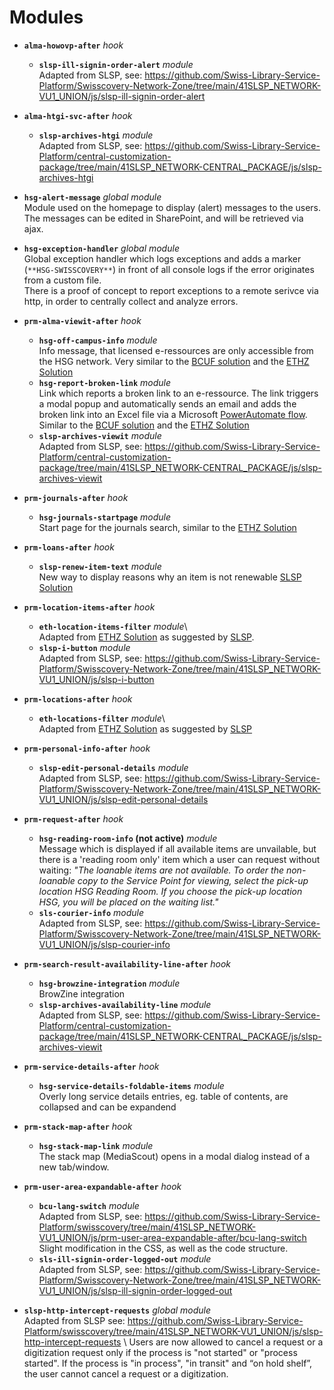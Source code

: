 # Modules
* **`alma-howovp-after`** *hook*
	* **`slsp-ill-signin-order-alert`** *module*\
	Adapted from SLSP, see: https://github.com/Swiss-Library-Service-Platform/Swisscovery-Network-Zone/tree/main/41SLSP_NETWORK-VU1_UNION/js/slsp-ill-signin-order-alert

* **`alma-htgi-svc-after`** *hook*
	* **`slsp-archives-htgi`** *module*\
	Adapted from SLSP, see: https://github.com/Swiss-Library-Service-Platform/central-customization-package/tree/main/41SLSP_NETWORK-CENTRAL_PACKAGE/js/slsp-archives-htgi

* **`hsg-alert-message`** *global module*\
Module used on the homepage to display (alert) messages to the users. The messages can be edited in SharePoint, and will be retrieved via ajax. 

* **`hsg-exception-handler`** *global module*\
Global exception handler which logs exceptions and adds a marker (`**HSG-SWISSCOVERY**`) in front of all console logs if the error originates from a custom file.\
There is a proof of concept to report exceptions to a remote serivce via http, in order to centrally collect and analyze errors.

* **`prm-alma-viewit-after`** *hook*
	* **`hsg-off-campus-info`** *module*\
	Info message, that licensed e-ressources are only accessible from the HSG network. Very similar to the [BCUF solution](https://github.com/BCUF/bcufr-primo-views/tree/master/41SLSP_BCUFR-DFR/js/modules/prm-alma-viewit-after/bcu-off-campus) and the [ETHZ Solution](https://gitlab.com/ethlibrary/slsp/customization-eth-view/-/tree/master/js/modules/prm-alma-delivery-after/eth-fullview-offcampus-warning)
	* **`hsg-report-broken-link`** *module* \
	Link which reports a broken link to an e-ressource. The link triggers a modal popup and automatically sends an email and adds the broken link into an Excel file via a Microsoft [PowerAutomate flow](https://emea.flow.microsoft.com/manage/environments/Default-a7262e59-1b56-4f5a-a412-6f07181f48ee/flows/f2987d08-631f-4e91-a320-318b0793d158/details). Similar to the [BCUF solution](https://github.com/BCUF/bcufr-primo-views/tree/master/41SLSP_BCUFR-DFR/js/modules/prm-alma-viewit-after/bcu-online-feedback) and the [ETHZ Solution](https://gitlab.com/ethlibrary/slsp/customization-eth-view/-/tree/master/js/modules/prm-alma-delivery-after/eth-online-feedback-mail)
  * **`slsp-archives-viewit`** *module*\
	Adapted from SLSP, see: https://github.com/Swiss-Library-Service-Platform/central-customization-package/tree/main/41SLSP_NETWORK-CENTRAL_PACKAGE/js/slsp-archives-viewit

* **`prm-journals-after`** *hook*
  * **`hsg-journals-startpage`** *module*\
  Start page for the journals search, similar to the [ETHZ Solution](https://gitlab.com/ethlibrary/slsp/customization-eth-view/-/tree/master/js/modules/prm-journals-after/eth-journals-startpage)

* **`prm-loans-after`** *hook*
  * **`slsp-renew-item-text`** *module*\
  New way to display reasons why an item is not renewable [SLSP Solution](https://github.com/Swiss-Library-Service-Platform/swisscovery/tree/main/41SLSP_NETWORK-VU1_UNION/js/prm-loan-after/slsp-renew-item-text)  

* **`prm-location-items-after`** *hook*	
  * **`eth-location-items-filter`** *module*\	
   Adapted from [ETHZ Solution](https://gitlab.com/ethlibrary/slsp/customization-eth-view/-/tree/master/js/modules/prm-location-items-after/eth-location-items-filter) as suggested by [SLSP](https://github.com/Swiss-Library-Service-Platform/swisscovery/tree/main/41SLSP_NETWORK-VU1_UNION/js/prm-location-items-after).
  * **`slsp-i-button`** *module*\
  Adapted from SLSP, see: https://github.com/Swiss-Library-Service-Platform/Swisscovery-Network-Zone/tree/main/41SLSP_NETWORK-VU1_UNION/js/slsp-i-button

* **`prm-locations-after`** *hook*
   * **`eth-locations-filter`** *module*\	
   Adapted from [ETHZ Solution](https://gitlab.com/ethlibrary/slsp/customization-eth-view/-/tree/master/js/modules/prm-locations-after/eth-locations-filter) as suggested by [SLSP](https://github.com/Swiss-Library-Service-Platform/swisscovery/tree/main/41SLSP_NETWORK-VU1_UNION/js/prm-locations-after)

* **`prm-personal-info-after`** *hook*
  * **`slsp-edit-personal-details`** *module*\
	Adapted from SLSP, see: https://github.com/Swiss-Library-Service-Platform/Swisscovery-Network-Zone/tree/main/41SLSP_NETWORK-VU1_UNION/js/slsp-edit-personal-details

* **`prm-request-after`** *hook*
	* **`hsg-reading-room-info` (not active)** *module*\
	Message which is displayed if all available items are unvailable, but there is a 'reading room only' item which a user can request without waiting: *"The loanable items are not available. To order the non-loanable copy to the Service Point for viewing, select the pick-up location HSG Reading Room. If you choose the pick-up location HSG, you will be placed on the waiting list."*
	* **`sls-courier-info`** *module*\
	Adapted from SLSP, see: https://github.com/Swiss-Library-Service-Platform/Swisscovery-Network-Zone/tree/main/41SLSP_NETWORK-VU1_UNION/js/slsp-courier-info 

* **`prm-search-result-availability-line-after`** *hook*
  * **`hsg-browzine-integration`** *module*\
  BrowZine integration
  * **`slsp-archives-availability-line`** *module*\
  Adapted from SLSP, see: https://github.com/Swiss-Library-Service-Platform/central-customization-package/tree/main/41SLSP_NETWORK-CENTRAL_PACKAGE/js/slsp-archives-viewit

* **`prm-service-details-after`** *hook*	
  * **`hsg-service-details-foldable-items`** *module*\
  Overly long service details entries, eg. table of contents, are collapsed and can be expandend

* **`prm-stack-map-after`** *hook*	
  * **`hsg-stack-map-link`** *module*\
  The stack map (MediaScout) opens in a modal dialog instead of a new tab/window.	

* **`prm-user-area-expandable-after`** *hook*
  * **`bcu-lang-switch`** *module*\
	Adapted from SLSP, see: https://github.com/Swiss-Library-Service-Platform/swisscovery/tree/main/41SLSP_NETWORK-VU1_UNION/js/prm-user-area-expandable-after/bcu-lang-switch \
	Slight modification in the CSS, as well as the code structure.
  * **`sls-ill-signin-order-logged-out`** *module*\
	Adapted from SLSP, see: https://github.com/Swiss-Library-Service-Platform/Swisscovery-Network-Zone/tree/main/41SLSP_NETWORK-VU1_UNION/js/slsp-ill-signin-order-logged-out

* **`slsp-http-intercept-requests`** *global module*\
Adapted from SLSP see: https://github.com/Swiss-Library-Service-Platform/swisscovery/tree/main/41SLSP_NETWORK-VU1_UNION/js/slsp-http-intercept-requests \ 
Users are now allowed to cancel a request or a digitization request only if the process is "not started" or "process started". If the process is "in process", "in transit" and “on hold shelf”, the user cannot cancel a request or a digitization.
